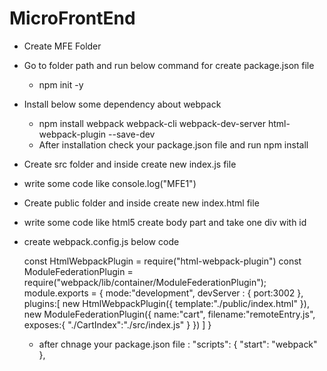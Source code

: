 # MicroFrontEnd
  - Create MFE Folder
  - Go to folder path and run below command for create package.json file
    -  npm init -y
  - Install below some dependency about webpack
    - npm install webpack webpack-cli webpack-dev-server html-webpack-plugin --save-dev
    - After installation check your package.json file and run npm install
  - Create src folder and inside create new index.js file
  - write some code like console.log("MFE1")
  - Create public folder and inside create new index.html file 
  - write some code like html5 create body part and take one div with id
  - create webpack.config.js below code

    const HtmlWebpackPlugin = require("html-webpack-plugin")
    const ModuleFederationPlugin = require("webpack/lib/container/ModuleFederationPlugin");
    module.exports = {
        mode:"development",
        devServer : {
            port:3002
        },
        plugins:[
            new HtmlWebpackPlugin({
                template:"./public/index.html"
            }),
            new ModuleFederationPlugin({
                name:"cart",
                filename:"remoteEntry.js",
                exposes:{
                    "./CartIndex":"./src/index.js"
                }
            })
        ]
    }

    - after chnage your package.json file :
      "scripts": {
          "start": "webpack"
          },

